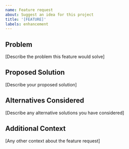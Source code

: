 ```yaml
---
name: Feature request
about: Suggest an idea for this project
title: '[FEATURE]'
labels: enhancement
---
```


## Problem
[Describe the problem this feature would solve]

## Proposed Solution
[Describe your proposed solution]

## Alternatives Considered
[Describe any alternative solutions you have considered]

## Additional Context
[Any other context about the feature request]